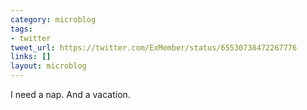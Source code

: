 ```yaml
---
category: microblog
tags:
- twitter
tweet_url: https://twitter.com/ExMember/status/65530738472267776
links: []
layout: microblog
---
```

I need a nap. And a vacation.
